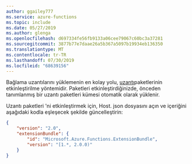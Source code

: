 ```yaml
---
author: ggailey777
ms.service: azure-functions
ms.topic: include
ms.date: 05/27/2019
ms.author: glenga
ms.openlocfilehash: d697334fe56fb9133a06cee79067c60bc3a37281
ms.sourcegitcommit: 3877b77e7daae26a5b367a5097b19934eb136350
ms.translationtype: MT
ms.contentlocale: tr-TR
ms.lasthandoff: 07/30/2019
ms.locfileid: "68639156"
---
```

Bağlama uzantılarını yüklemenin en kolay yolu, [uzantı](../articles/azure-functions/functions-bindings-register.md#extension-bundles)paketlerinin etkinleştirilme yöntemidir. Paketleri etkinleştirdiğinizde, önceden tanımlanmış bir uzantı paketleri kümesi otomatik olarak yüklenir.

Uzantı paketleri 'ni etkinleştirmek için, Host. json dosyasını açın ve içeriğini aşağıdaki kodla eşleşecek şekilde güncelleştirin:

```json
{
    "version": "2.0",
    "extensionBundle": {
        "id": "Microsoft.Azure.Functions.ExtensionBundle",
        "version": "[1.*, 2.0.0)"
    }
}
```